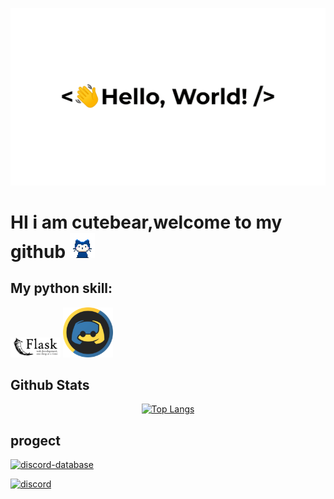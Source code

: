 ![HI THERE👋](https://github.com/cutebear0123/cutebear0123/blob/main/hello%20world.gif?raw=true "Hi there ")
# HI i am cutebear,welcome to my github <img src="https://github.com/cutebear0123/cutebear0123/blob/main/mona-whisper.gif?raw=true" width="40" height="40" />

## My python skill:
<img src="https://github.com/cutebear0123/cutebear0123/blob/main/flask.png?raw=true" width="80">
<img src="https://github.com/cutebear0123/cutebear0123/blob/main/discordpy.svg?raw=true" width="80">

<!-- ## Other skill: -->


## Github Stats  

<div align="center">
<p>
  <a href="https://github.com/cutebear0123">
  <img src="https://github-readme-stats.vercel.app/api?username=cutebear0123" alt="Top Langs">
  </a>
</p>
</div>  

## progect

[![discord-database](https://github-readme-stats.vercel.app/api/pin/?username=cutebear0123&repo=discord_database)](https://github.com/cutebear0123/discord_database)

[![discord](https://github-readme-stats.vercel.app/api/pin/?username=cutebear0123&repo=discord.py_welcome_gif)](https://github.com/cutebear0123/discord.py_welcome_gif)

